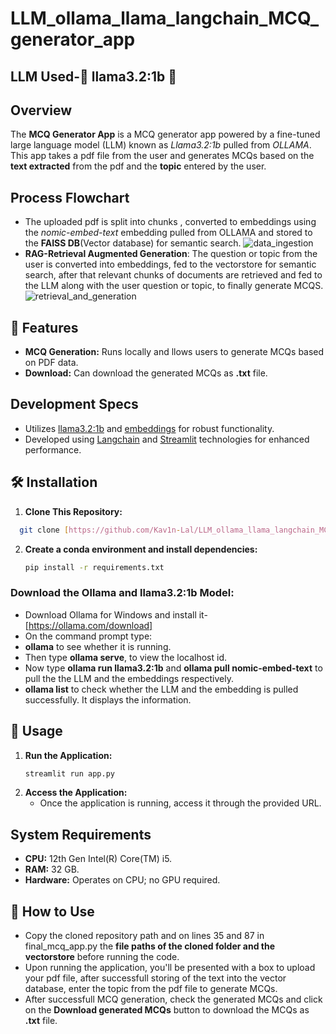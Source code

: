 # LLM_ollama_llama_langchain_MCQ_generator_app
## LLM Used-🦙 llama3.2:1b 🤖

## Overview
The **MCQ Generator App** is a MCQ generator app powered by a fine-tuned large language model (LLM) known as *Llama3.2:1b* pulled from *OLLAMA*. This app takes a pdf file from the user and generates MCQs based on the **text extracted** from the pdf  and the **topic** entered by the user.

## Process Flowchart
- The uploaded pdf is split into chunks , converted to embeddings using the *nomic-embed-text* embedding pulled from OLLAMA and stored to the **FAISS DB**(Vector database) for semantic search.
![data_ingestion](https://github.com/user-attachments/assets/45f4d42b-74ae-4ee1-847d-eeb07fbb5fac)
- **RAG-Retrieval Augmented Generation**: The question or topic from the user is converted into embeddings, fed to the vectorstore for semantic search, after that relevant chunks of documents are retrieved and fed to the LLM along with the user question or topic, to finally generate MCQS.
![retrieval_and_generation](https://github.com/user-attachments/assets/783ce298-1f05-4126-b91d-417931dbda10)

## 🚀 Features

- **MCQ Generation:** Runs locally and llows users to generate MCQs based on PDF data.
- **Download:** Can download the generated MCQs as **.txt** file.

## Development Specs
- Utilizes [llama3.2:1b](https://ollama.com/library/llama3.2:1b) and [embeddings](https://ollama.com/library/nomic-embed-text) for robust functionality.
- Developed using [Langchain](https://github.com/langchain-ai/langchain) and [Streamlit](https://github.com/streamlit/streamlit) technologies for enhanced performance.


## 🛠️ Installation
1. **Clone This Repository:**
 ```bash
   git clone [https://github.com/Kav1n-Lal/LLM_ollama_llama_langchain_MCQ_generator_app.git]
   ```
2. **Create a conda environment and install dependencies:**
   ```bash
   pip install -r requirements.txt
   ```

### Download the Ollama and llama3.2:1b Model:

- Download Ollama for Windows and install it-[https://ollama.com/download]
- On the command prompt type:
- **ollama** to see whether it is running.
- Then type **ollama serve**, to view the localhost id.
- Now type **ollama run llama3.2:1b** and **ollama pull nomic-embed-text** to pull the the LLM and the embeddings respectively.
- **ollama list** to check whether the LLM and the embedding is pulled successfully. It displays the information.

## 📝 Usage

1. **Run the Application:**
   ```bash
   streamlit run app.py
   ```
2. **Access the Application:**
   - Once the application is running, access it through the provided URL.
     
## System Requirements
- **CPU:** 12th Gen Intel(R) Core(TM) i5.
- **RAM:** 32 GB.
- **Hardware:** Operates on CPU; no GPU required.

## 🤖 How to Use
- Copy the cloned repository path and on lines 35 and 87 in final_mcq_app.py the **file paths of the cloned folder and the vectorstore**  before running the code.
- Upon running the application, you'll be presented with a box to upload your pdf file, after successfull storing of the text into the vector database, enter the topic from the pdf file to generate MCQs.
- After successfull MCQ generation, check the generated MCQs and click on the **Download generated MCQs** button to download the MCQs as **.txt** file.

